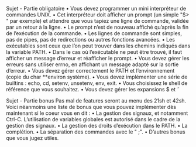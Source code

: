 Sujet - Partie obligatoire
• Vous devez programmer un mini interpréteur de commandes UNIX.
• Cet interpréteur doit afficher un prompt (un simple "$> " par exemple) et attendre
que vous tapiez une ligne de commande, validée par un retour à la ligne.
• Le prompt n’est de nouveau affiché qu’après la fin de l’exécution de la commande.
• Les lignes de commande sont simples, pas de pipes, pas de redirections ou autres
fonctions avancées.
• Les exécutables sont ceux que l’on peut trouver dans les chemins indiqués dans la
variable PATH.
• Dans le cas où l’exécutable ne peut être trouvé, il faut afficher un message d’erreur
et réafficher le prompt.
• Vous devez gérer les erreurs sans utiliser errno, en affichant un message adapté
sur la sortie d’erreur.
• Vous devez gérer correctement le PATH et l’environnement (copie du char **environ
système).
• Vous devez implémenter une série de builtins : echo, cd, setenv, unsetenv, env,
exit.
• Vous choisissez le shell de référence que vous souhaitez.
• Vous devez gérer les expansions $ et ˜

Sujet - Partie bonus
Pas mal de features seront au menu des 21sh et 42sh. Voici néanmoins une liste de
bonus que vous pouvez implémenter dès maintenant si le coeur vous en dit :
• La gestion des signaux, et notamment Ctrl-C. L’utilisation de variables globales
est autorisé dans le cadre de la gestion des signaux.
• La gestion des droits d’exécution dans le PATH.
• La complétion.
• La séparation des commandes avec le " ;".
• D’autres bonus que vous jugez utiles.
